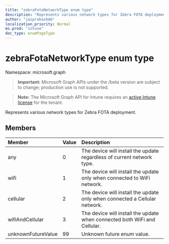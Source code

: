```yaml
---
title: "zebraFotaNetworkType enum type"
description: "Represents various network types for Zebra FOTA deployment."
author: "jaiprakashmb"
localization_priority: Normal
ms.prod: "intune"
doc_type: enumPageType
---
```


# zebraFotaNetworkType enum type

Namespace: microsoft.graph

> **Important:** Microsoft Graph APIs under the /beta version are subject to change; production use is not supported.

> **Note:** The Microsoft Graph API for Intune requires an [active Intune license](https://go.microsoft.com/fwlink/?linkid=839381) for the tenant.

Represents various network types for Zebra FOTA deployment.

## Members
|Member|Value|Description|
|:---|:---|:---|
|any|0|The device will install the update regardless of current network type.|
|wifi|1|The device will install the update only when connected to WiFi network.|
|cellular|2|The device will install the update only when connected a Cellular network.|
|wifiAndCellular|3|The device will install the update when connected both WiFi and Cellular.|
|unknownFutureValue|99|Unknown future enum value.|






